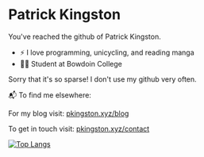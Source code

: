 # Patrick Kingston

You've reached the github of Patrick Kingston.

 - :zap: I love programming, unicycling, and reading manga
 - :polar_bear: Student at Bowdoin College

Sorry that it's so sparse! I don't use my github very often.

📬 To find me elsewhere:

For my blog visit: [pkingston.xyz/blog](https://pkingston.xyz/blog/)

To get in touch visit: [pkingston.xyz/contact](https://pkingston.xyz/contact/)

[![Top Langs](https://github-readme-stats.vercel.app/api/top-langs/?username=pkingstonxyz)](https://github.com/anuraghazra/github-readme-stats)
<!---
pkingstonxyz/pkingstonxyz is a ✨ special ✨ repository because its `README.md` (this file) appears on your GitHub profile.
You can click the Preview link to take a look at your changes.
--->
